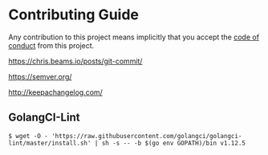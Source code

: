 # Contributing Guide

Any contribution to this project means implicitly that you accept the
[code of conduct](CODE_OF_CONDUCT.md) from this project.

<https://chris.beams.io/posts/git-commit/>

<https://semver.org/>

<http://keepachangelog.com/>

## GolangCI-Lint

```shell-session
$ wget -O - 'https://raw.githubusercontent.com/golangci/golangci-lint/master/install.sh' | sh -s -- -b $(go env GOPATH)/bin v1.12.5
```

